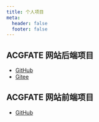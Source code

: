 ```yaml
---
title: 个人项目
meta:
  header: false
  footer: false
---
```


## ACGFATE 网站后端项目

- [GitHub](https://github.com/secriy/acgfate)
- [Gitee](https://gitee.com/secriy/acgfate)

## ACGFATE 网站前端项目

- [GitHub](https://github.com/secriy/acgfate-vue)